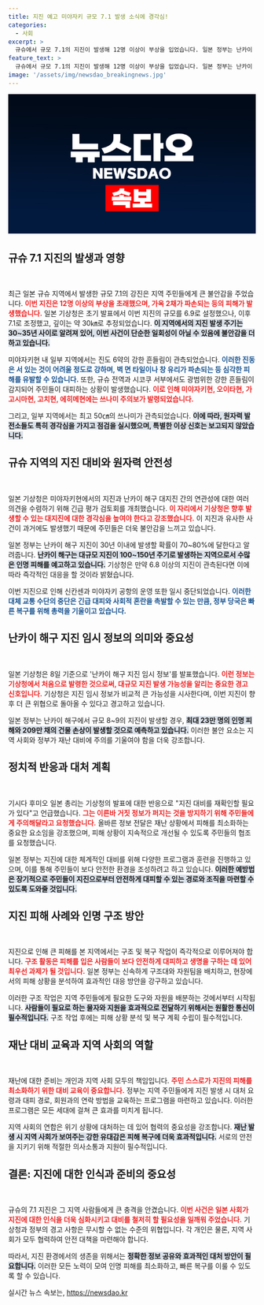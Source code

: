 ```yaml
---
title: 지진 예고 미야자키 규모 7.1 발생 소식에 경각심!
categories:
  - 사회
excerpt: >
  규슈에서 규모 7.1의 지진이 발생해 12명 이상이 부상을 입었습니다. 일본 정부는 난카이 해구 대지진 임시 정보를 최초 발표하며 큰 위협을 경고했습니다. 여러분의 안전을 위해 지금 바로 확인해보세요!
feature_text: >
  규슈에서 규모 7.1의 지진이 발생해 12명 이상이 부상을 입었습니다. 일본 정부는 난카이 해구 대지진 임시 정보를 최초 발표하며 큰 위협을 경고했습니다. 여러분의 안전을 위해 지금 바로 확인해보세요!
image: '/assets/img/newsdao_breakingnews.jpg'
---
```


<p><img src="/assets/img/newsdao_breakingnews.jpg" alt="koreaapp 속보" /></p>

<h2 data-ke-size="size26">규슈 7.1 지진의 발생과 영향</h2>

<p data-ke-size="size16">&nbsp;</p>

<p>최근 일본 규슈 지역에서 발생한 규모 7.1의 강진은 지역 주민들에게 큰 불안감을 주었습니다. <b><span style="color: #ee2323;">이번 지진은 12명 이상의 부상을 초래했으며, 가옥 2채가 파손되는 등의 피해가 발생했습니다.</span></b> 일본 기상청은 초기 발표에서 이번 지진의 규모를 6.9로 설정했으나, 이후 7.1로 조정했고, 깊이는 약 30㎞로 추정되었습니다. <b><span style="background-color: #21538527;">이 지역에서의 지진 발생 주기는 30~35년 사이로 알려져 있어, 이번 사건이 단순한 일회성이 아닐 수 있음에 불안감을 더하고 있습니다.</span></b></p>

<p>미야자키현 내 일부 지역에서는 진도 6약의 강한 흔들림이 관측되었습니다. <b><span style="color: #1a5490;">이러한 진동은 서 있는 것이 어려울 정도로 강하며, 벽 면 타일이나 창 유리가 파손되는 등 심각한 피해를 유발할 수 있습니다.</span></b> 또한, 규슈 전역과 시코쿠 서부에서도 광범위한 강한 흔들림이 감지되어 주민들이 대피하는 상황이 발생했습니다. <b><span style="color: #ee2323;">이로 인해 미야자키현, 오이타현, 가고시마현, 고치현, 에히메현에는 쓰나미 주의보가 발령되었습니다.</span></b></p>

<p>그리고, 일부 지역에서는 최고 50㎝의 쓰나미가 관측되었습니다. <b><span style="background-color: #21538527;">이에 따라, 원자력 발전소들도 특히 경각심을 가지고 점검을 실시했으며, 특별한 이상 신호는 보고되지 않았습니다.</span></b></p>

<h2 data-ke-size="size26">규슈 지역의 지진 대비와 원자력 안전성</h2>

<p data-ke-size="size16">&nbsp;</p>

<p>일본 기상청은 미야자키현에서의 지진과 난카이 해구 대지진 간의 연관성에 대한 여러 의견을 수렴하기 위해 긴급 평가 검토회를 개최했습니다. <b><span style="color: #ee2323;">이 자리에서 기상청은 향후 발생할 수 있는 대지진에 대한 경각심을 높여야 한다고 강조했습니다.</span></b> 이 지진과 유사한 사건이 과거에도 발생했기 때문에 주민들은 더욱 불안감을 느끼고 있습니다.</p>

<p>일본 정부는 난카이 해구 지진이 30년 이내에 발생할 확률이 70~80%에 달한다고 알려줍니다. <b><span style="background-color: #21538527;">난카이 해구는 대규모 지진이 100~150년 주기로 발생하는 지역으로서 수많은 인명 피해를 예고하고 있습니다.</span></b> 기상청은 만약 6.8 이상의 지진이 관측된다면 이에 따라 즉각적인 대응을 할 것이라 밝혔습니다. </p>

<p>이번 지진으로 인해 신칸센과 미야자키 공항의 운영 또한 일시 중단되었습니다. <b><span style="color: #1a5490;">이러한 대체 교통 수단의 중단은 긴급 대피와 사회적 혼란을 촉발할 수 있는 만큼, 정부 당국은 빠른 복구를 위해 총력을 기울이고 있습니다.</span></b> </p>

<h2 data-ke-size="size26">난카이 해구 지진 임시 정보의 의미와 중요성</h2>

<p data-ke-size="size16">&nbsp;</p>

<p>일본 기상청은 8일 기준으로 '난카이 해구 지진 임시 정보'를 발표했습니다. <b><span style="color: #ee2323;">이런 정보는 기상청에서 처음으로 발령한 것으로써, 대규모 지진 발생 가능성을 알리는 중요한 경고 신호입니다.</span></b> 기상청은 지진 임시 정보가 비교적 큰 가능성을 시사한다며, 이번 지진이 향후 더 큰 위협으로 돌아올 수 있다고 경고하고 있습니다. </p>

<p>일본 정부는 난카이 해구에서 규모 8~9의 지진이 발생할 경우, <b><span style="background-color: #21538527;">최대 23만 명의 인명 피해와 209만 채의 건물 손상이 발생할 것으로 예측하고 있습니다.</span></b> 이러한 불안 요소는 지역 사회와 정부가 재난 대비에 주의를 기울여야 함을 더욱 강조합니다.</p>

<h2 data-ke-size="size26">정치적 반응과 대처 계획</h2>

<p data-ke-size="size16">&nbsp;</p>

<p>기시다 후미오 일본 총리는 기상청의 발표에 대한 반응으로 "지진 대비를 재확인할 필요가 있다"고 언급했습니다. <b><span style="color: #ee2323;">그는 이른바 거짓 정보가 퍼지는 것을 방지하기 위해 주민들에게 주의해달라고 요청했습니다.</span></b> 올바른 정보 전달은 재난 상황에서 피해를 최소화하는 중요한 요소임을 강조했으며, 피해 상황이 지속적으로 개선될 수 있도록 주민들의 협조를 요청했습니다.</p>

<p>일본 정부는 지진에 대한 체계적인 대비를 위해 다양한 프로그램과 훈련을 진행하고 있으며, 이를 통해 주민들이 보다 안전한 환경을 조성하려고 하고 있습니다. <b><span style="background-color: #21538527;">이러한 예방법은 장기적으로 주민들이 지진으로부터 안전하게 대피할 수 있는 경로와 조직을 마련할 수 있도록 도와줄 것입니다.</span></b></p>

<h2 data-ke-size="size26">지진 피해 사례와 인명 구조 방안</h2>

<p data-ke-size="size16">&nbsp;</p>

<p>지진으로 인해 큰 피해를 본 지역에서는 구조 및 복구 작업이 즉각적으로 이루어져야 합니다. <b><span style="color: #ee2323;">구조 활동은 피해를 입은 사람들이 보다 안전하게 대피하고 생명을 구하는 데 있어 최우선 과제가 될 것입니다.</span></b> 일본 정부는 신속하게 구조대와 자원팀을 배치하고, 현장에서의 피해 상황을 분석하여 효과적인 대응 방안을 강구하고 있습니다.</p>

<p>이러한 구조 작업은 지역 주민들에게 필요한 도구와 자원을 배분하는 것에서부터 시작됩니다. <b><span style="background-color: #21538527;">사람들이 필요로 하는 물자와 지원을 효과적으로 전달하기 위해서는 원활한 통신이 필수적입니다.</span></b> 구조 작업 후에는 피해 상황 분석 및 복구 계획 수립이 필수적입니다.</p>

<h2 data-ke-size="size26">재난 대비 교육과 지역 사회의 역할</h2>

<p data-ke-size="size16">&nbsp;</p>

<p>재난에 대한 준비는 개인과 지역 사회 모두의 책임입니다. <b><span style="color: #ee2323;">주민 스스로가 지진의 피해를 최소화하기 위한 대비 교육이 중요합니다.</span></b> 정부는 지역 주민들에게 지진 발생 시 대처 요령과 대피 경로, 회원과의 연락 방법을 교육하는 프로그램을 마련하고 있습니다. 이러한 프로그램은 모든 세대에 걸쳐 큰 효과를 미치게 됩니다.</p>

<p>지역 사회의 연합은 위기 상황에 대처하는 데 있어 협력의 중요성을 강조합니다. <b><span style="background-color: #21538527;">재난 발생 시 지역 사회가 보여주는 강한 유대감은 피해 복구에 더욱 효과적입니다.</span></b> 서로의 안전을 지키기 위해 적절한 의사소통과 지원이 필수적입니다.</p>

<h2 data-ke-size="size26">결론: 지진에 대한 인식과 준비의 중요성</h2>

<p data-ke-size="size16">&nbsp;</p>

<p>규슈의 7.1 지진은 그 지역 사람들에게 큰 충격을 안겼습니다. <b><span style="color: #ee2323;">이번 사건은 일본 사회가 지진에 대한 인식을 더욱 심화시키고 대비를 철저히 할 필요성을 일깨워 주었습니다.</span></b> 기상청과 정부의 경고 사항은 무시할 수 없는 수준의 위협입니다. 각 개인은 물론, 지역 사회가 모두 협력하여 안전 대책을 마련해야 합니다. </p>

<p>따라서, 지진 환경에서의 생존을 위해서는 <b><span style="background-color: #21538527;">정확한 정보 공유와 효과적인 대처 방안이 필요합니다.</span></b> 이러한 모든 노력이 모여 인명 피해를 최소화하고, 빠른 복구를 이룰 수 있도록 할 수 있습니다.</p>
실시간 뉴스 속보는, <a href="https://newsdao.kr" rel="dofollow">https://newsdao.kr</a>


